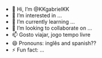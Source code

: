 - 👋 Hi, I’m @KKgabrielKK
- 👀 I’m interested in ...
- 🌱 I’m currently learning ...
- 💞️ I’m looking to collaborate on ...
- 📫 Gosto viajar, jogo tempo livre 
- 😄 Pronouns: inglês and spanish??
- ⚡ Fun fact: ...

<!---
KKgabrielKK/KKgabrielKK is a ✨ special ✨ repository because its `README.md` (this file) appears on your GitHub profile.
You can click the Preview link to take a look at your changes.
--->
